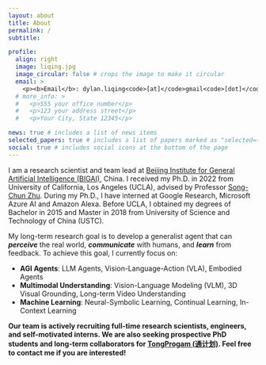 ```yaml
---
layout: about
title: About
permalink: /
subtitle:

profile:
  align: right
  image: liqing.jpg
  image_circular: false # crops the image to make it circular
  email: >
    <p><b>Email</b>: dylan.liqing<code>[at]</code>gmail<code>[dot]</code>com</p>
  # more_info: >
  #   <p>555 your office number</p>
  #   <p>123 your address street</p>
  #   <p>Your City, State 12345</p>

news: true # includes a list of news items
selected_papers: true # includes a list of papers marked as "selected={true}"
social: true # includes social icons at the bottom of the page
---
```


I am a research scientist and team lead at [Beijing Institute for General Artificial Intelligence (BIGAI)](https://www.bigai.ai), China. I received my Ph.D. in 2022 from University of California, Los Angeles (UCLA), advised by Professor [Song-Chun Zhu](http://www.stat.ucla.edu/~sczhu/). During my Ph.D., I have interned at Google Research, Microsoft Azure AI and Amazon Alexa. Before UCLA, I obtained my degrees of Bachelor in 2015 and Master in 2018 from University of Science and Technology of China (USTC). 

My long-term research goal is to develop a generalist agent that can ***perceive*** the real world, ***communicate*** with humans, and ***learn*** from feedback. To achieve this goal, I currently focus on:
- **AGI Agents**: LLM Agents, Vision-Language-Action (VLA), Embodied Agents
- **Multimodal Understanding**: Vision-Language Modeling (VLM), 3D Visual Grounding, Long-term Video Understanding
- **Machine Learning**: Neural-Symbolic Learning, Continual Learning, In-Context Learning

**Our team is actively recruiting full-time research scientists, engineers, and self-motivated interns. We are also seeking prospective PhD students and long-term collaborators for [TongProgam (通计划)](https://www.bigai.ai/tongprogram/). Feel free to contact me if you are interested!**